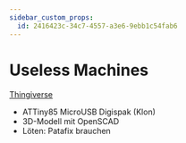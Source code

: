 ```yaml
---
sidebar_custom_props:
  id: 2416423c-34c7-4557-a3e6-9ebb1c54fab6
---
```

# Useless Machines

[Thingiverse](https://www.thingiverse.com/thing:4561617)

- ATTiny85 MicroUSB Digispak (Klon)
- 3D-Modell mit OpenSCAD
- Löten: Patafix brauchen
